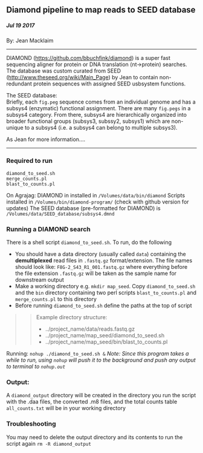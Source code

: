 ## Diamond pipeline to map reads to SEED database

##### Jul 19 2017
By: Jean Macklaim

---
DIAMOND (https://github.com/bbuchfink/diamond) is a super fast sequencing aligner for protein or DNA translation (nt->protein) searches. The database was custom curated from SEED (http://www.theseed.org/wiki/Main_Page) by Jean to contain non-redundant protein sequences with assigned SEED usbsystem functions.

The SEED database:  
Briefly, each `fig.peg` sequence comes from an individual genome and has a subsys4 (enzymatic) functional assignment. There are many `fig.pegs` in a subsys4 category. From there, subsys4 are hierarchically organized into broader functional groups (subsys3, subssy2, subsys1) which are non-unique to a subsys4 (i.e. a subsys4 can belong to multiple subsys3).

As Jean for more information....

---
### Required to run
```
diamond_to_seed.sh
merge_counts.pl
blast_to_counts.pl
```

On Agrajag:
DIAMOND in installed in `/Volumes/data/bin/diamond`
Scripts installed in `/Volumes/bin/diamond-program/` (check with github version for updates)
The SEED database (pre-formatted for DIAMOND) is `/Volumes/data/SEED_database/subsys4.dmnd`

### Running a DIAMOND search

There is a shell script `diamond_to_seed.sh`. To run, do the following
- You should have a data directory (usually called `data`) containing the **demultiplexed** read files in `.fastq.gz` format/extension. The file names should look like: `F8G-2_S43_R1_001.fastq.gz` where everything before the file extension `.fastq.gz` will be taken as the sample name for downstream output
- Make a working directory e.g. `mkdir map_seed`. Copy `diamond_to_seed.sh` and the `bin` directory containing two perl scripts `blast_to_counts.pl` and `merge_counts.pl` to this directory
- Before running `diamond_to_seed.sh` define the paths at the top of script

>>Example directory structure:
>>- ../project_name/data/reads.fastq.gz
>>- ../project_name/map_seed/diamond_to_seed.sh
>>- ../project_name/map_seed/bin/blast_to_counts.pl

Running:
`nohup ./diamond_to_seed.sh &`
*Note: Since this program takes a while to run, using `nohup` will push it to the background and push any output to terminal to `nohup.out`*

### Output:
A `diamond_output` directory will be created in the directory you run the script with the .daa files, the converted .m8 files, and the total counts table `all_counts.txt` will be in your working directory

### Troubleshooting
You may need to delete the output directory and its contents to run the script again
`rm -R diamond_output`
